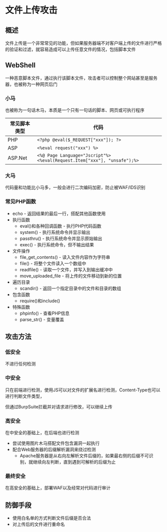 # 文件上传攻击

## 概述

文件上传是一个非常常见的功能，但如果服务器端不对客户端上传的文件进行严格的验证和过滤，就容易造成可以上传任意文件的情况，包括脚本文件

## WebShell

一种恶意脚本文件，通过执行该脚本文件，攻击者可以控制整个网站甚至是服务器，也被称为一种网页后门

### 小马

也被称为一句话木马，本质是一个只有一句话的脚本、网页或可执行程序

| 常见脚本类型 | 代码                                                         |
| ------------ | ------------------------------------------------------------ |
| PHP          | `<?php @eval($_REQUEST["xxx"]); ?>`                          |
| ASP          | `<%eval request("xxx") %>`                                   |
| ASP.Net      | `<%@ Page Language="Jscript"%> <%eval(Request.Item["xxx"], "unsafe");%>` |

### 大马

代码量和功能比小马多，一般会进行二次编码加密，防止被WAF/IDS识别

### 常见PHP函数

- echo - 返回结果的最后一行，搭配其他函数使用
- 执行函数
  - eval()和各种回调函数 - 执行PHP代码函数
  - system() - 执行系统命令并显示输出
  - passthru() - 执行系统命令并显示原始输出
  - exec() - 执行系统命令，但不输出结果
- 文件操作
  - file_get_contents() - 读入文件内容作为字符串
  - file() - 将整个文件读入一个数组中
  - readfile() - 读取一个文件，并写入到输出缓冲中
  - move_uploaded_file - 将上传的文件移动到新的位置
- 遍历目录
  - scandir() - 返回一个指定目录中的文件和目录的数组
- 包含函数
  - require()和include()
- 特殊函数
  - phpinfo() - 查看PHP信息
  - parse_str() - 变量覆盖

## 攻击方法

### 低安全

不进行任何检测

### 中安全

只在前端进行检测，使用JS可以对文件的扩展名进行检测，Content-Type也可以进行判断文件类型，

但通过BurpSuite拦截并对请求进行修改，可以继续上传

### 高安全

在中安全的基础上，在后端也进行检测

- 尝试使用图片木马搭配文件包含漏洞一起执行
- 配合Web服务器的后缀解析漏洞来绕过检测
  - Apache服务器是从右向左解析文件后缀的，如果最右侧的后缀不可识别，就继续向左判断，直到遇到可解析的后缀为止

### 最终安全

在高安全的基础上，部署WAF以及经常对代码进行审计

## 防御手段

- 使用白名单的方式判断文件后缀是否合法
- 对上传后的文件进行重命名